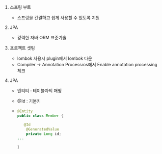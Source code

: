 1. 스프링 부트
   - 스프링을 간결하고 쉽게 사용할 수 있도록 지원


2. JPA
   - 강력한 자바 ORM 표준기술





3. 프로젝트 셋팅
   - lombok 사용시 plugin에서 lombok 다운
   - Compiler -> Annotation Processros에서 Enable annotation processing 체크



4. JPA

   - 엔티티 :  테이블과의 매핑

   - @Id : 기본키

   - ```java
     @Entity
     public class Member {

      	@Id
         @GeneratedValue
         private Long id;
     ...

     }
     ```

     ​